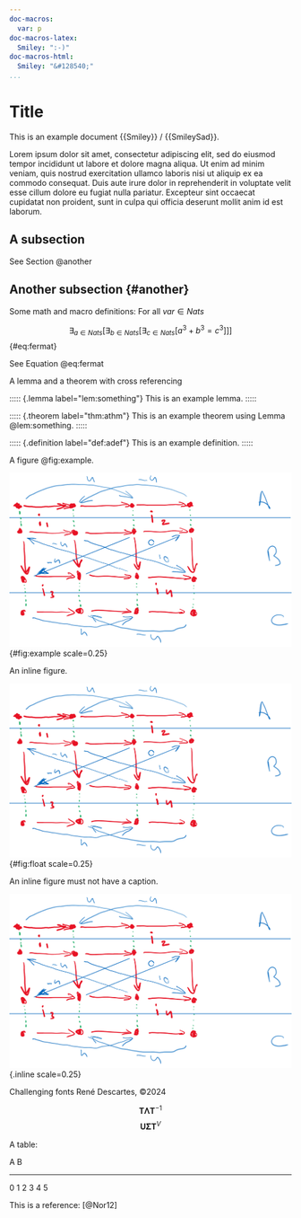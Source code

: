 ```yaml
---
doc-macros:
  var: p
doc-macros-latex:
  Smiley: ":-)"
doc-macros-html:
  Smiley: "&#128540;"
...
```


# Title

This is an example document {{Smiley}} / {{SmileySad}}.

Lorem ipsum dolor sit amet, consectetur adipiscing elit, sed do eiusmod tempor incididunt ut labore et dolore magna aliqua. Ut enim ad minim veniam, quis nostrud exercitation ullamco laboris nisi ut aliquip ex ea commodo consequat. Duis aute irure dolor in reprehenderit in voluptate velit esse cillum dolore eu fugiat nulla pariatur. Excepteur sint occaecat cupidatat non proident, sunt in culpa qui officia deserunt mollit anim id est laborum.

## A subsection

See Section @another

## Another subsection {#another}

Some math and macro definitions:
For all ${{var}}\in{{Nats}}$

$$\exists_{a\in{}{{Nats}}}[\exists_{b\in{}{{Nats}}}[\exists_{c\in{}{{Nats}}}[a^3+b^3=c^3]]]$${#eq:fermat}

See Equation @eq:fermat

A lemma and a theorem with cross referencing

::::: {.lemma label="lem:something"}
This is an example lemma.
:::::

::::: {.theorem label="thm:athm"}
This is an example theorem using Lemma @lem:something.
:::::

::::: {.definition label="def:adef"}
This is an example definition.
:::::

A figure @fig:example.

![Example Image](figures/example.png){#fig:example scale=0.25}

An inline figure.

![Example Image](figures/example.png){#fig:float scale=0.25}

An inline figure must not have a caption.

![](figures/example.png){.inline scale=0.25}

Challenging fonts René Descartes, ©2024

$$\mathbf{T}{\mbfLambda}\mathbf{T}^{-1}$$
$$\mathbf{U}{\mbfSigma}\mathbf{T}^{V}$$

A table:

 A   B
--- ---
 0   1
 2   3
 4   5

<!-- refer to bib file in the make.ps script call -->
This is a reference: [@Nor12]

<!-- markdownlint-disable-file MD041 MD035 -->
